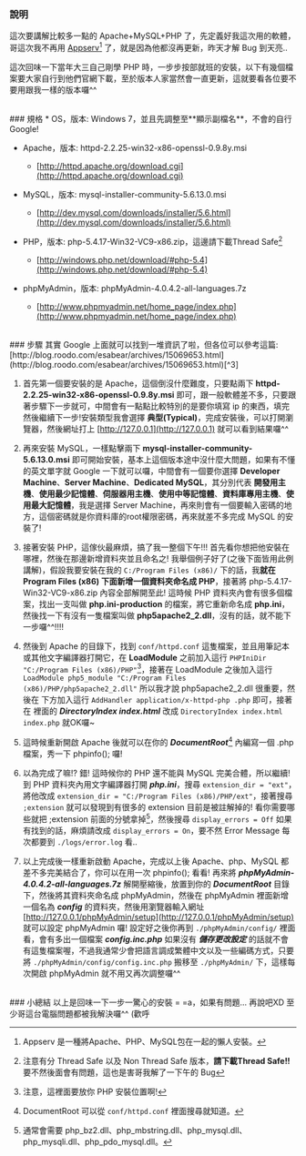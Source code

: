 ### 說明
這次要講解比較多一點的 Apache+MySQL+PHP 了，先定義好我這次用的軟體，哥這次我不再用 [Appserv](http://www.appservnetwork.com/)[^1] 了，就是因為他都沒再更新，昨天才解 Bug 到天亮..  

這次回味一下當年大三自己剛學 PHP 時，一步步按部就班的安裝，以下有幾個檔案要大家自行到他們官網下載，至於版本人家當然會一直更新，這就要看各位要不要用跟我一樣的版本囉^^


<br/>
### 規格
* OS，版本: Windows 7，並且先調整至**顯示副檔名**，不會的自行 Google!

* Apache，版本: httpd-2.2.25-win32-x86-openssl-0.9.8y.msi
	- [http://httpd.apache.org/download.cgi](http://httpd.apache.org/download.cgi)
   
* MySQL，版本: mysql-installer-community-5.6.13.0.msi
	- [http://dev.mysql.com/downloads/installer/5.6.html](http://dev.mysql.com/downloads/installer/5.6.html)

* PHP，版本: php-5.4.17-Win32-VC9-x86.zip，這邊請下載Thread Safe[^2]
	- [http://windows.php.net/download/#php-5.4](http://windows.php.net/download/#php-5.4)

* phpMyAdmin，版本: phpMyAdmin-4.0.4.2-all-languages.7z
	- [http://www.phpmyadmin.net/home_page/index.php](http://www.phpmyadmin.net/home_page/index.php)
   

<br/>
### 步驟
其實 Google 上面就可以找到一堆資訊了啦，但各位可以參考這篇: [http://blog.roodo.com/esabear/archives/15069653.html](http://blog.roodo.com/esabear/archives/15069653.html)[^3]

1. 首先第一個要安裝的是 Apache，這個倒沒什麼難度，只要點兩下 **httpd-2.2.25-win32-x86-openssl-0.9.8y.msi** 即可，跟一般軟體差不多，只要跟著步驟下一步就可，中間會有一點點比較特別的是要你填寫 ip 的東西，填完然後繼續下一步!安裝類型我會選擇 **典型(Typical)**，完成安裝後，可以打開瀏覽器，然後網址打上 [http://127.0.0.1](http://127.0.0.1) 就可以看到結果囉^^
   
2. 再來安裝 MySQL，一樣點擊兩下 **mysql-installer-community-5.6.13.0.msi** 即可開始安裝，基本上這個版本途中沒什麼大問題，如果有不懂的英文單字就 Google 一下就可以囉，中間會有一個要你選擇 **Developer Machine**、**Server Machine**、**Dedicated MySQL**，其分別代表 **開發用主機**、**使用最少記憶體**、**伺服器用主機**、**使用中等記憶體**、**資料庫專用主機**、**使用最大記憶體**，我是選擇 Server Machine，再來則會有一個要輸入密碼的地方，這個密碼就是你資料庫的root權限密碼，再來就差不多完成 MySQL 的安裝了!
   
3. 接著安裝 PHP，這傢伙最麻煩，搞了我一整個下午!!! 首先看你想把他安裝在哪裡，然後在那邊新增資料夾並且命名之! 我舉個例子好了(之後下面皆用此例講解)，假設我要安裝在我的 ```C:/Program Files (x86)/``` 下的話，我**就在 Program Files (x86) 下面新增一個資料夾命名成 PHP**，接著將 php-5.4.17-Win32-VC9-x86.zip 內容全部解開至此! 這時候 PHP 資料夾內會有很多個檔案，找出一支叫做 **php.ini-production** 的檔案，將它重新命名成 **php.ini**，然後找一下有沒有一隻檔案叫做 **php5apache2_2.dll**，沒有的話，就不能下一步囉^^!!!!
   
4. 然後到 Apache 的目錄下，找到 ```conf/httpd.conf``` 這隻檔案，並且用筆記本或其他文字編譯器打開它，在 **LoadModule** 之前加入這行 ```PHPIniDir "C:/Program Files (x86)/PHP"```[^4]，接著在 LoadModule 之後加入這行 ```LoadModule php5_module "C:/Program Files (x86)/PHP/php5apache2_2.dll"``` 所以我才說 php5apache2_2.dll 很重要，然後在 ***<IfModule mime_module>*** 下方加入這行 ```AddHandler application/x-httpd-php .php``` 即可，接著在 ***<IfModule dir_module>*** 裡面的 ***DirectoryIndex index.html*** 改成 ```DirectoryIndex index.html index.php``` 就OK囉~
   
5. 這時候重新開啟 Apache 後就可以在你的 ***DocumentRoot***[^5] 內編寫一個 .php 檔案，秀一下 phpinfo(); 囉!

6. 以為完成了嘛!? 錯! 這時候你的 PHP 還不能與 MySQL 完美合體，所以繼續! 到 PHP 資料夾內用文字編譯器打開 ***php.ini***，搜尋 ```extension_dir = "ext"```，將他改成 ```extension_dir = "C:/Program Files (x86)/PHP/ext"```，接著搜尋 ```;extension``` 就可以發現到有很多的 extension 目前是被註解掉的! 看你需要哪些就把 ;extension 前面的分號拿掉[^6]，然後搜尋 ```display_errors = Off``` 如果有找到的話，麻煩請改成 ```display_errors = On```，要不然 Error Message 每次都要到 ```./logs/error.log``` 看..
   
7. 以上完成後一樣重新啟動 Apache，完成以上後 Apache、php、MySQL 都差不多完美結合了，你可以在用一次 phpinfo(); 看看! 再來將 ***phpMyAdmin-4.0.4.2-all-languages.7z*** 解開壓縮後，放置到你的 ***DocumentRoot*** 目錄下，然後將其資料夾命名成 phpMyAdmin，然後在 phpMyAdmin 裡面新增一個名為 ***config*** 的資料夾，然後用瀏覽器輸入網址 [http://127.0.0.1/phpMyAdmin/setup](http://127.0.0.1/phpMyAdmin/setup) 就可以設定 phpMyAdmin 囉! 設定好之後你再到 ```./phpMyAdmin/config/``` 裡面看，會有多出一個檔案 ***config.inc.php*** 如果沒有 ***儲存更改設定*** 的話就不會有這隻檔案喔，不過我通常少會把語言調成繁體中文以及一些編碼方式，只要將 ```./phpMyAdmin/config/config.inc.php``` 搬移至 ```./phpMyAdmin/``` 下，這樣每次開啟 phpMyAdmin 就不用又再次調整囉^^


<br/>
### 小總結
以上是回味一下一步一驚心的安裝 = =a，如果有問題... 再說吧XD 至少哥這台電腦問題都被我解決囉^^ (歡呼


[^1]: Appserv 是一種將Apache、PHP、MySQL包在一起的懶人安裝。
[^2]: 注意有分 Thread Safe 以及 Non Thread Safe 版本，**請下載Thread Safe!!** 要不然後面會有問題，這也是害哥我解了一下午的 Bug
[^3]: 線上文件: [https://docs.google.com/presentation/d/1Bgt8kEOHofGjNjV8j7e4sYU0PM7FDOrInfLzIVuDius/edit#slide=id.i0](https://docs.google.com/presentation/d/1Bgt8kEOHofGjNjV8j7e4sYU0PM7FDOrInfLzIVuDius/edit#slide=id.i0)
[^4]: 注意，這裡面要放你 PHP 安裝位置啊!
[^5]: DocumentRoot 可以從 ```conf/httpd.conf``` 裡面搜尋就知道。
[^6]: 通常會需要 php_bz2.dll、php_mbstring.dll、php_mysql.dll、php_mysqli.dll、php_pdo_mysql.dll。
